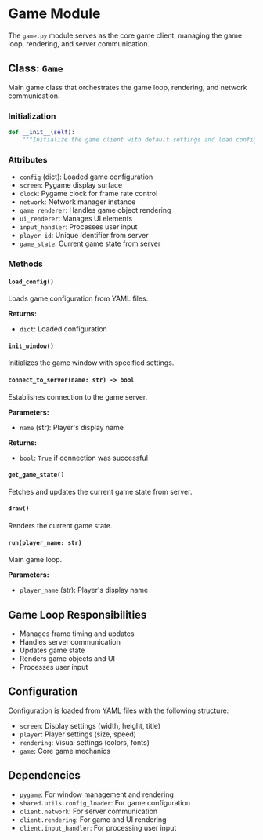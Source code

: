 # Game Module

The `game.py` module serves as the core game client, managing the game loop, rendering, and server communication.

## Class: `Game`

Main game class that orchestrates the game loop, rendering, and network communication.

### Initialization

```python
def __init__(self):
    """Initialize the game client with default settings and load configuration."""
```

### Attributes

- `config` (dict): Loaded game configuration
- `screen`: Pygame display surface
- `clock`: Pygame clock for frame rate control
- `network`: Network manager instance
- `game_renderer`: Handles game object rendering
- `ui_renderer`: Manages UI elements
- `input_handler`: Processes user input
- `player_id`: Unique identifier from server
- `game_state`: Current game state from server

### Methods

#### `load_config()`

Loads game configuration from YAML files.

**Returns:**

- `dict`: Loaded configuration

#### `init_window()`

Initializes the game window with specified settings.

#### `connect_to_server(name: str) -> bool`

Establishes connection to the game server.

**Parameters:**

- `name` (str): Player's display name

**Returns:**

- `bool`: `True` if connection was successful

#### `get_game_state()`

Fetches and updates the current game state from server.

#### `draw()`

Renders the current game state.

#### `run(player_name: str)`

Main game loop.

**Parameters:**

- `player_name` (str): Player's display name

## Game Loop Responsibilities

- Manages frame timing and updates
- Handles server communication
- Updates game state
- Renders game objects and UI
- Processes user input

## Configuration

Configuration is loaded from YAML files with the following structure:

- `screen`: Display settings (width, height, title)
- `player`: Player settings (size, speed)
- `rendering`: Visual settings (colors, fonts)
- `game`: Core game mechanics

## Dependencies

- `pygame`: For window management and rendering
- `shared.utils.config_loader`: For game configuration
- `client.network`: For server communication
- `client.rendering`: For game and UI rendering
- `client.input_handler`: For processing user input
